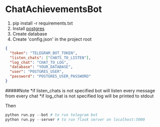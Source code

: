 # ChatAchievementsBot

1. pip install -r requirements.txt
2. Install [postgres](https://www.postgresql.org)
3. Create database
4. Create 'config.json' in the project root
```json
{
  "token": "TELEGRAM_BOT_TOKEN",
  "listen_chats": ["CHATS_TO_LISTEN"],
  "log_chat": "CHAT_TO_LOG",
  "database": "YOUR_DATABASE",
  "user": "POSTGRES_USER",
  "password": "POSTGRES_USER_PASSWORD"
}
```
#####Note
    *if listen_chats is not specified bot will listen every message from every chat
    *if log_chat is not specified log will be printed to stdout

Then
```python 
python run.py --bot # to run telegram bot
python run.py --server # to run flask server on localhost:5000
```
